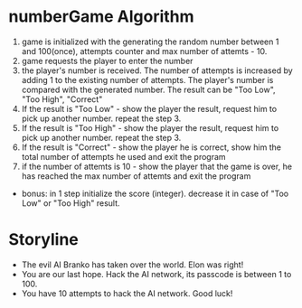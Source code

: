 # numberGame Algorithm

1. game is initialized with the generating the random number between 1 and 100(once), attempts counter and max number of attemts - 10.
2. game requests the player to enter the number
3. the player's number is received. The number of attempts is increased by adding 1 to the existing number of attempts. The player's number is compared with the generated number. The result can be "Too Low", "Too High", "Correct"
4. If the result is "Too Low" - show the player the result, request him to pick up another number. repeat the step 3.
5. If the result is "Too High" - show the player the result, request him to pick up another number. repeat the step 3.
6. If the result is "Correct" - show the player he is correct, show him the total number of attempts he used and exit the program
7. if the number of attemts is 10 - show the player that the game is over, he has reached the max number of attemts and exit the program

- bonus: in 1 step initialize the score (integer). decrease it in case of "Too Low" or "Too High" result.

# Storyline
- The evil AI Branko has taken over the world. Elon was right!
- You are our last hope. Hack the AI network, its passcode is between 1 to 100.
- You have 10 attempts to hack the AI network. Good luck!